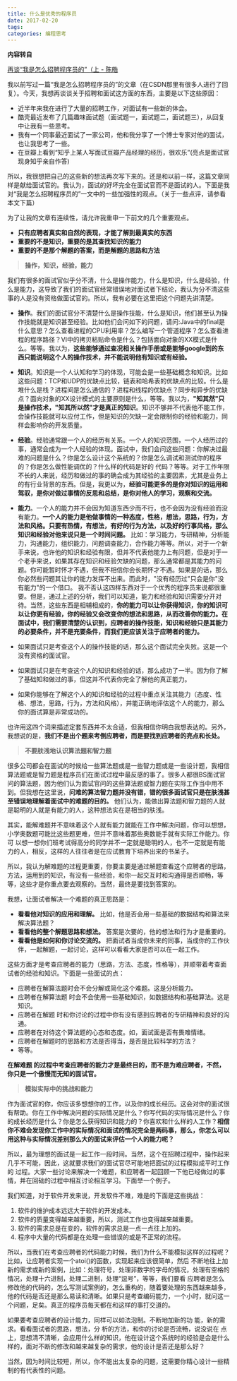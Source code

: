 ```yaml
---
title: 什么是优秀的程序员
date: 2017-02-20
tags: 
categories: 编程思考
---
```


**内容转自**

[再谈“我是怎么招聘程序员的”（上 - 陈皓](http://coolshell.cn/articles/4506.html)

我以前写过一篇“我是怎么招聘程序员的”的文章（在CSDN那里有很多人进行了回复）。今天，我想再谈谈关于招聘和面试这方面的东西，主要是以下这些原因：

<!-- more -->

- 近半年来我在进行了大量的招聘工作，对面试有一些新的体会。
- 酷壳最近发布了几篇趣味面试题（面试题一，面试题二，面试题三），从回复中让我有一些思考。
-  我有一个同事最近面试了一家公司，他和我分享了一个博士专家对他的面试，也让我思考了一些。
- 在豆瓣上看到“知乎上某人写面试豆瓣产品经理的经历，很欢乐”(亮点是面试官现身知乎亲自作答)


所以，我很想把自己的这些新的想法再次写下来的。还是和以前一样，这篇文章同样是献给面试官的。我认为，面试的好坏完全在面试官而不是面试的人。下面是我对“我是怎么招聘程序员的”一文中的一些加强性的观点。（关于一些点评，请参看本文下篇）

为了让我的文章有连续性，请允许我重申一下前文的几个重要观点。

- **只有应聘者真实和自然的表现，才能了解到最真实的东西**
- **重要的不是知识，重要的是其查找知识的能力**
- **重要的不是那个解题的答案，而是解题的思路和方法**


> **操作，知识，经验，能力**


我们有很多的面试官似乎分不清，什么是操作能力，什么是知识，什么是经验，什么是能力，这导致了我们的面试官经常错误地对面试者下结论，我认为分不清这些事的人是没有资格做面试官的。所以，我有必要在这里把这个问题先讲清楚。




- **操作**。我们的面试官分不清楚什么是操作技能，什么是知识，他们甚至认为操作技能就是知识甚至经验。比如他们会问如下的问题，请问:Java中的final是什么意思？怎么查看进程的CPU利用率？怎么编写一个管道程序？怎么查看进程的程序路径？VI中的拷贝粘贴命令是什么？包括面向对象的XX模式是什么。等等。我以为，**这些能够通过查况相关操作手册或是能够google到的东西只能说明这个人的操作技术，并不能说明他有知识或有经验。**
- **知识**。知识是一个人认知和学习的体现，可能会是一些基础概念和知识。比如这些问题：TCP和UDP的优缺点比较，链表和哈希表的优缺点的比较。什么是堆什么是栈？进程间是怎么通信的？进程和线程的优缺点？同步和异步的优缺点？面向对象的XX设计模式的主要原则是什么，等等。我以为，**"知其然"只是操作技术，"知其所以然"才是真正的知识**。知识不够并不代表他不能工作，会操作技能就可以应付工作，但是知识的欠缺一定会限制你的经验和能力，同样会影响你的开发质量。
- **经验**。经验通常跟一个人的经历有关系。一个人的知识范围，一个人经历过的事，通常会成为一个人经验的体现。面试中，我们会问这些问题：你解决过最难的问题是什么？你是怎么设计这个系统的？你是怎么调试和测试你的程序的？你是怎么做性能调优的？什么样的代码是好的 代码？等等。对于工作年限不长的人来说，经历和做过的事的确会成为其经验的主要因素，尤其是业务上的有行业背景的东西。但是，我更以为，**经验可能更多的是你对知识的运用和驾驭，是你对做过事情的反思和总结，是你对他人的学习，观察和交流。**
- **能力**。一个人的能力并不会因为知道东西少而不行，也不会因为没有经验而没有能力。**一个人的能力是他做事情的一种态度，性格，想法，思路，行为，方法和风格。只要有热情，有想法，有好的行为方法，以及好的行事风格，那么知识和经验对他来说只是一个时间问题。** 比如：学习能力，专研精神，分析能力，沟通能力，组织能力，问题调查能力，合作能力等等。所以，对于一个新手来说，也许他的知识和经验有限，但并不代表他能力上有问题，但是对于一个老手来说，如果其存在知识和经验欠缺的问题，那么通常都是其能力的问题。你可能暂时怀才不遇，但我不相信你会长期怀才不遇。如果是的话，那么你必然些问题其让你的能力发挥不出来。而此时，"没有经历过"只会是你"没有能力"的一个借口。
我不否认这四样东西对于一个优秀的程序员来说都很重要。但是，通过上述的分析，我们可以知道，能力和经验和知识需要分开对待。当然，这些东西是相辅相成的，**你的能力可以让你获得知识，你的知识可以让你更有经验，你的经验又会改变你的想法和思路，从而改善你的能力。在面试中，我们需要清楚的认识到，应聘者的操作技能，知识和经验只是其能力的必要条件，并不是充要条件，而我们更应该关注于应聘者的能力。**

- 如果面试只是考查这个人的操作技能的话，那么这个面试完全失败。这是一个没有资格的面试官。
- 如果面试只是在考查这个人的知识和经验的话，那么成功了一半。因为你了解了基础知和做过的事，但这并不代表你完全了解他的真正能力。
- 如果你能够在了解这个人的知识和经验的过程中重点关注其能力（态度、性格、想法，思路，行为，方法和风格），并能正确地评估这个人的能力，那么你的面试算是非常成功的。


也许用这四个词来描述定套东西并不太合适，但我相信你明白我想表达的。另外，我想说的是，**我们不是出个题来考倒应聘者，而是要找到应聘者的亮点和长处。**

> **不要肤浅地认识算法题和智力题**


很多公司都会在面试的时候给一些算法题或是一些智力题或是一些设计题，我相信算法题或是智力题是程序员们在面试过程中最反感的事了。很多人都很BS面试官问的算法题，因为他们认为面试官问的这些算法题或智力题在实际工作当中用不到。但我想在这里说，**问难的算法智力题并没有错，错的很多面试官只是在肤浅甚至错误地理解着面试中的难题的目的。**  他们认为，能做出算法题和智力题的人就是聪明的人就是有能力的人，这种想法实在是相当的肤浅。

其实，能解难题并不意味着这个人就有能力就能在工作中解决问题，你可以想想，小学奥数题可能比这些题更难，但并不意味着那些奥数能手就有实际工作能力。你可 以想一想你们班考试得高分的同学并不一定就是聪明的人，也不一定就是有能力的人，相反，这样的人往往者是在应试教育下培养出来的书呆子。

所以，我认为解难题的过程更重要，你要主要是通过解题查看这个应聘者的思路，方法，运用到的知识，有没有一些经验，和你一起交互时和沟通得是否顺畅，等等，这些才是你重点要去观察的。当然，最终是要找到答案的。

我想，让面试者解决一个难题的真正思路是：

- **看看他对知识的应用和理解。** 比如，他是否会用一些基础的数据结构和算法来解决算法题？
- **看看他的整个解题思路和想法。** 答案是次要的，他的想法和行为才是重要的。
- **看看他是如何和你讨论交流的。** 把面试者当成你未来的同事，当成你的工作伙伴，一起解题，一起讨论，这样可以看看大家是否可以在一起工作。

这些方面才是考查应聘者的能力（思路，方法、态度，性格等），并顺带着考查面试者的经验和知识。下面是一些面试的点：

- 应聘者在解算法题时会不会分解或简化这个难题。这是分析能力。
- 应聘者在解算法题 时会不会使用一些基础知识，如数据结构和基础算法。这是知识。
- 应聘者在解题 时和你讨论的过程中你有没有感到应聘者的专研精神和良好的沟通。
- 应聘者在对待这个算法题的心态和态度。如，面试面是否有畏难情绪。
- 应聘者在解题时的思路和方法是否得当，是否是比较科学的方法？
- 等等。

**在解难题 的过程中考查应聘者的能力才是最终目的，而不是为难应聘者，不然，你只是一个傲慢而无知的面试官。**

> **模拟实际中的挑战和能力**


作为面试官的你，你应该多想想你的工作，以及你的成长经历。这会对你的面试很有帮助。你在工作中解决问题的实际情况是什么？你写代码的实际情况是什么？你的成长经历是什么？你是怎么获得知识和能力的？你喜欢和什么样的人工作？**相信你不难会发现你工作中的实际情况和面试的情况完全是两码事，那么，你怎么可以用这种与实际情况差别那么大的面试来评估一个人的能力呢？**

所以，最为理想的面试是一起工作一段时间。当然，这个在招聘过程中，操作起来几乎不可能，因此，这就要求我们的面试官尽可能地把面试的过程模拟成平时工作的 过程。大家一些讨论来解决一个难题，和应聘者一起回顾一下他已经做过的事情，并在回础的过程中相互讨论相互学习。下面举一个例子。

我们知道，对于软件开发来说，开发软件不难，难是的下面是这些挑战：

1. 软件的维护成本远远大于软件的开发成本。
2. 软件的质量变得越来越重要，所以，测试工作也变得越来越重要。
3. 软件的需求总是在变的，软件的需求总是一点一点往上加的。
4. 程序中大量的代码都是在处理一些错误的或是不正常的流程。

所以，当我们在考查应聘者的代码能力时候，我们为什么不能模拟这样的过程呢？比如，让应聘者实现一个atoi()的函数，实现起来应该很简单，然后 不断地往上加新的需求或新的案例，比如：处理符号，处理非数字的字母的情况，处理有空格的情况，处理十六进制，处理二进制，处理“逗号”，等等，我们要看 应聘者是怎么修改他的代码的，怎么写测试案例的，怎么重构的，随着要处理的东西越来越多，他的代码是否还是那么易读和清晰。如果只是考查编码能力，一个小时，就问这一个问题，足矣。真正的程序员每天都在和这样的事打交道的。

如果要考查应聘者的设计能力，同样可以如法泡制。不断地加新的功 能，新的需求。看看面试者的思路，想法，分 析的方法，和你的讨论是否流畅，说没说在 点上，思想清不清晰，会应用什么样的知识，他在设计这个系统时的经验是会是什么样的，面对不断的修改和越来越复杂的需求，他的设计是否还是那么好？

当然，因为时间比较短，所以，你不能出太复杂的问题，这需要你精心设计一些精制的有代表性的问题。
